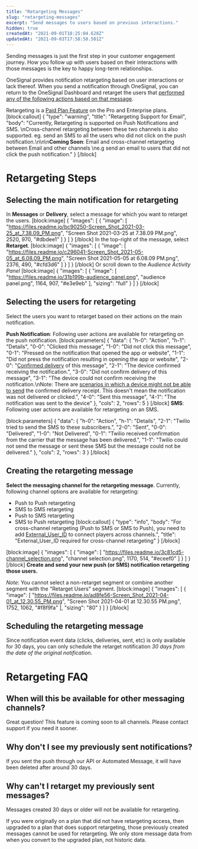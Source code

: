 ```yaml
---
title: "Retargeting Messages"
slug: "retargeting-messages"
excerpt: "Send messages to users based on previous interactions."
hidden: true
createdAt: "2021-09-01T18:25:04.628Z"
updatedAt: "2021-09-03T17:58:58.501Z"
---
```

Sending messages is just the first step in your customer engagement journey. How you follow up with users based on their interactions with those messages is the key to happy long-term relationships. 

OneSignal provides notification retargeting based on user interactions or lack thereof. When you send a notification through OneSignal, you can return to the OneSignal Dashboard and retarget the users that [performed any of the following actions based on that message](https://documentation.onesignal.com/docs/retargeting#selecting-the-users-for-retargeting).

Retargeting is a [Paid Plan Feature](https://onesignal.com/pricing) on the Pro and Enterprise plans.
[block:callout]
{
  "type": "warning",
  "title": "Retargeting Support for Email",
  "body": "Currently, Retargeting is supported on Push Notifications and SMS. \nCross-channel retargeting between these two channels is also supported. eg. send an SMS to all the users who did not click on the push notification.\n\n\n**Coming Soon**: Email and cross-channel retargeting between Email and other channels \ne.g send an email to users that did not click the push notification."
}
[/block]

# Retargeting Steps

## Selecting the main notification for retargeting
In **Messages** or **Delivery**, select a message for which you want to retarget the users.
[block:image]
{
  "images": [
    {
      "image": [
        "https://files.readme.io/bc90250-Screen_Shot_2021-03-25_at_7.38.09_PM.png",
        "Screen Shot 2021-03-25 at 7.38.09 PM.png",
        2520,
        970,
        "#dbdee1"
      ]
    }
  ]
}
[/block]
In the top-right of the message, select **Retarget**.
[block:image]
{
  "images": [
    {
      "image": [
        "https://files.readme.io/c296041-Screen_Shot_2021-05-05_at_6.08.09_PM.png",
        "Screen Shot 2021-05-05 at 6.08.09 PM.png",
        2376,
        490,
        "#cfd3d6"
      ]
    }
  ]
}
[/block]
Or scroll down to the *Audience Activity Panel* 
[block:image]
{
  "images": [
    {
      "image": [
        "https://files.readme.io/31b199b-audience_panel.png",
        "audience panel.png",
        1164,
        907,
        "#e3e9eb"
      ],
      "sizing": "full"
    }
  ]
}
[/block]
## Selecting the users for retargeting
Select the users you want to retarget based on their actions on the main notification. 

**Push Notification**: Following user actions are available for retargeting on the push notification.
[block:parameters]
{
  "data": {
    "h-0": "Action",
    "h-1": "Details",
    "0-0": "Clicked this message",
    "1-0": "Did not click this message",
    "0-1": "Pressed on the notification that opened the app or website",
    "1-1": "Did not press the notification resulting in opening the app or website",
    "2-0": "[Confirmed delivery](doc:confirmed-deliveries) of this message",
    "2-1": "The device confirmed receiving the notification.",
    "3-0": "Did not confirm delivery of this message",
    "3-1": "The device could not confirm receiving the notification.\nNote: There are [scenarios in which a device might not be able to send](https://documentation.onesignal.com/docs/confirmed-deliveries#how-can-i-increase-confirmed-deliveries) the confirmed delivery receipt. This doesn't mean the notification was not delivered or clicked.",
    "4-0": "Sent this message",
    "4-1": "The notification was sent to the device"
  },
  "cols": 2,
  "rows": 5
}
[/block]
**SMS**: Following user actions are available for retargeting on an SMS.

[block:parameters]
{
  "data": {
    "h-0": "Action",
    "h-1": "Details",
    "2-1": "Twilio tried to send the SMS to these subscribers.",
    "2-0": "Sent",
    "0-0": "Delivered",
    "1-0": "Not Delivered",
    "0-1": "Twilio received confirmation from the carrier that the message has been delivered.",
    "1-1": "Twilio could not send the message or sent these SMS but the message could not be delivered."
  },
  "cols": 2,
  "rows": 3
}
[/block]
## Creating the retargeting message
**Select the messaging channel for the retargeting message**. Currently, following channel options are available for retargeting: 
- Push to Push retargeting
- SMS to SMS retargeting
- Push to SMS retargeting
- SMS to Push retargeting
[block:callout]
{
  "type": "info",
  "body": "For cross-channel retargeting (Push to SMS or SMS to Push), you need to add [External_User_ID](https://documentation.onesignal.com/docs/external-user-ids) to connect players across channels.",
  "title": "External_User_ID required for cross-channel retargeting"
}
[/block]

[block:image]
{
  "images": [
    {
      "image": [
        "https://files.readme.io/3c81cd5-channel_selection.png",
        "channel selection.png",
        1170,
        514,
        "#eceef0"
      ]
    }
  ]
}
[/block]
**Create and send your new push (or SMS) notification retargeting those users.**

*Note*: You cannot select a non-retarget segment or combine another segment with the "Retarget Users" segment.
[block:image]
{
  "images": [
    {
      "image": [
        "https://files.readme.io/ad8fe56-Screen_Shot_2021-04-01_at_12.30.55_PM.png",
        "Screen Shot 2021-04-01 at 12.30.55 PM.png",
        1752,
        1062,
        "#f8f9fa"
      ],
      "sizing": "80"
    }
  ]
}
[/block]
## Scheduling the retargeting message
Since notification event data (clicks, deliveries, sent, etc) is only available for 30 days, you can only schedule the retarget notification *30 days from the date of the original notification*.


# Retargeting FAQ

## When will this be available for other messaging channels?
Great question! This feature is coming soon to all channels. Please contact support if you need it sooner.

## Why don't I see my previously sent notifications?
If you sent the push through our API or Automated Message, it will have been deleted after around 30 days.

## Why can't I retarget my previously sent messages?
Messages created 30 days or older will not be available for retargeting.

If you were originally on a plan that did not have retargeting access, then upgraded to a plan that does support retargeting, those previously created messages cannot be used for retargeting. We only store message data from when you convert to the upgraded plan, not historic data.